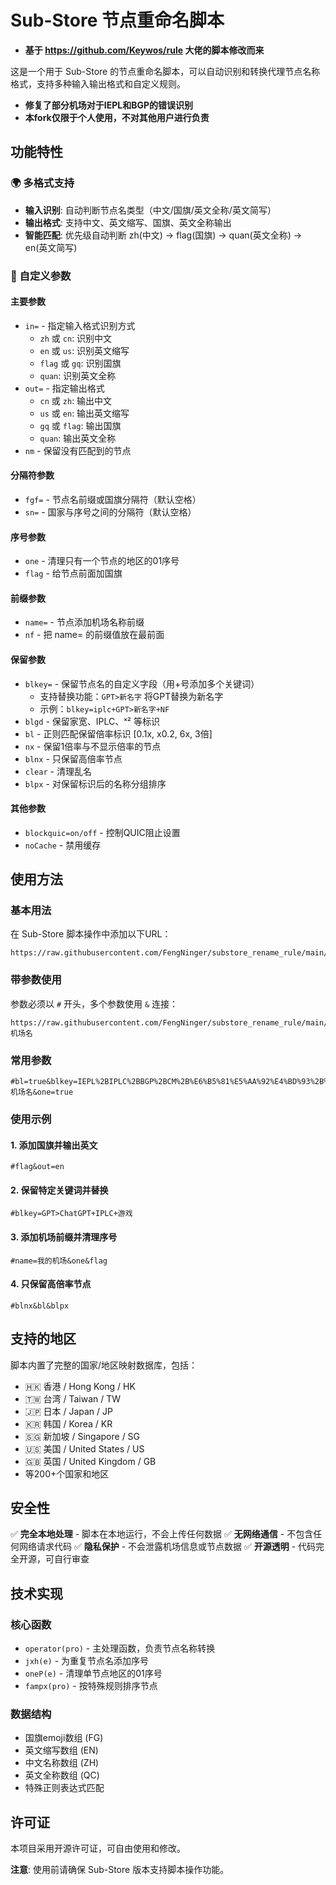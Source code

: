 # Sub-Store 节点重命名脚本
- **基于 https://github.com/Keywos/rule 大佬的脚本修改而来**

这是一个用于 Sub-Store 的节点重命名脚本，可以自动识别和转换代理节点名称格式，支持多种输入输出格式和自定义规则。

- **修复了部分机场对于IEPL和BGP的错误识别**
- **本fork仅限于个人使用，不对其他用户进行负责**

## 功能特性

### 🌍 多格式支持
- **输入识别**: 自动判断节点名类型（中文/国旗/英文全称/英文简写）
- **输出格式**: 支持中文、英文缩写、国旗、英文全称输出
- **智能匹配**: 优先级自动判断 zh(中文) → flag(国旗) → quan(英文全称) → en(英文简写)

### 🔧 自定义参数

#### 主要参数
- `in=` - 指定输入格式识别方式
  - `zh` 或 `cn`: 识别中文
  - `en` 或 `us`: 识别英文缩写
  - `flag` 或 `gq`: 识别国旗
  - `quan`: 识别英文全称
- `out=` - 指定输出格式
  - `cn` 或 `zh`: 输出中文
  - `us` 或 `en`: 输出英文缩写
  - `gq` 或 `flag`: 输出国旗
  - `quan`: 输出英文全称
- `nm` - 保留没有匹配到的节点

#### 分隔符参数
- `fgf=` - 节点名前缀或国旗分隔符（默认空格）
- `sn=` - 国家与序号之间的分隔符（默认空格）

#### 序号参数
- `one` - 清理只有一个节点的地区的01序号
- `flag` - 给节点前面加国旗

#### 前缀参数
- `name=` - 节点添加机场名称前缀
- `nf` - 把 name= 的前缀值放在最前面

#### 保留参数
- `blkey=` - 保留节点名的自定义字段（用+号添加多个关键词）
  - 支持替换功能：`GPT>新名字` 将GPT替换为新名字
  - 示例：`blkey=iplc+GPT>新名字+NF`
- `blgd` - 保留家宽、IPLC、ˣ² 等标识
- `bl` - 正则匹配保留倍率标识 [0.1x, x0.2, 6x, 3倍]
- `nx` - 保留1倍率与不显示倍率的节点
- `blnx` - 只保留高倍率节点
- `clear` - 清理乱名
- `blpx` - 对保留标识后的名称分组排序

#### 其他参数
- `blockquic=on/off` - 控制QUIC阻止设置
- `noCache` - 禁用缓存

## 使用方法

### 基本用法
在 Sub-Store 脚本操作中添加以下URL：
```
https://raw.githubusercontent.com/FengNinger/substore_rename_rule/main/rename_self.js
```

### 带参数使用
参数必须以 `#` 开头，多个参数使用 `&` 连接：
```
https://raw.githubusercontent.com/FengNinger/substore_rename_rule/main/rename_self.js#flag&out=en&name=机场名
```
### 常用参数
```
#bl=true&blkey=IEPL%2BIPLC%2BBGP%2BCM%2B%E6%B5%81%E5%AA%92%E4%BD%93%2B%E7%9B%B4%E8%BF%9E%2B%E4%B8%AD%E8%BD%AC%2B%E7%A7%BB%E5%8A%A8%2B%E8%81%94%E9%80%9A%2B%E7%94%B5%E4%BF%A1%2B%E5%AE%B6%E5%AE%BD%2B%E5%AE%B6%E5%BA%AD%E5%AE%BD%E5%B8%A6%2B%E5%8E%9F%E7%94%9F%2B%E6%B8%B8%E6%88%8F&flag=true&name=机场名&one=true
```

### 使用示例

#### 1. 添加国旗并输出英文
```
#flag&out=en
```

#### 2. 保留特定关键词并替换
```
#blkey=GPT>ChatGPT+IPLC+游戏
```

#### 3. 添加机场前缀并清理序号
```
#name=我的机场&one&flag
```

#### 4. 只保留高倍率节点
```
#blnx&bl&blpx
```

## 支持的地区

脚本内置了完整的国家/地区映射数据库，包括：
- 🇭🇰 香港 / Hong Kong / HK
- 🇹🇼 台湾 / Taiwan / TW  
- 🇯🇵 日本 / Japan / JP
- 🇰🇷 韩国 / Korea / KR
- 🇸🇬 新加坡 / Singapore / SG
- 🇺🇸 美国 / United States / US
- 🇬🇧 英国 / United Kingdom / GB
- 等200+个国家和地区

## 安全性

✅ **完全本地处理** - 脚本在本地运行，不会上传任何数据
✅ **无网络通信** - 不包含任何网络请求代码
✅ **隐私保护** - 不会泄露机场信息或节点数据
✅ **开源透明** - 代码完全开源，可自行审查

## 技术实现

### 核心函数
- `operator(pro)` - 主处理函数，负责节点名称转换
- `jxh(e)` - 为重复节点名添加序号
- `oneP(e)` - 清理单节点地区的01序号
- `fampx(pro)` - 按特殊规则排序节点

### 数据结构
- 国旗emoji数组 (FG)
- 英文缩写数组 (EN)
- 中文名称数组 (ZH) 
- 英文全称数组 (QC)
- 特殊正则表达式匹配



## 许可证

本项目采用开源许可证，可自由使用和修改。



**注意**: 使用前请确保 Sub-Store 版本支持脚本操作功能。
